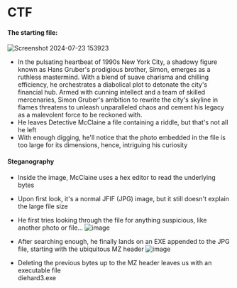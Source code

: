 # CTF

#### The starting file:
![Screenshot 2024-07-23 153923](https://github.com/user-attachments/assets/209d22e4-5f72-404b-a6a6-f4b443f16193)

* In the pulsating heartbeat of 1990s New York City, a shadowy figure known as Hans Gruber's prodigious brother, Simon, emerges as a ruthless mastermind. With a blend of suave charisma and chilling efficiency, he orchestrates a diabolical plot to detonate the city's financial hub. Armed with cunning intellect and a team of skilled mercenaries, Simon Gruber's ambition to rewrite the city's skyline in flames threatens to unleash unparalleled chaos and cement his legacy as a malevolent force to be reckoned with.
* He leaves Detective McClaine a file containing a riddle, but that's not all he left
* With enough digging, he'll notice that the photo embedded in the file is too large for its dimensions, hence, intriguing his curiosity
 

#### Steganography
* Inside the image, McClaine uses a hex editor to read the underlying bytes
* Upon first look, it's a normal JFIF (JPG) image, but it still doesn't explain the large file size
* He first tries looking through the file for anything suspicious, like another photo or file...
![image](https://github.com/user-attachments/assets/a7f4cc2c-1e9c-498a-99a5-3128db340ede)

* After searching enough, he finally lands on an EXE appended to the JPG file, starting with the ubiquitous MZ header
![image](https://github.com/user-attachments/assets/9a97cdfe-a420-4b7a-9ba0-89883c5d37b4)

* Deleting the previous bytes up to the MZ header leaves us with an executable file \
diehard3.exe
  

